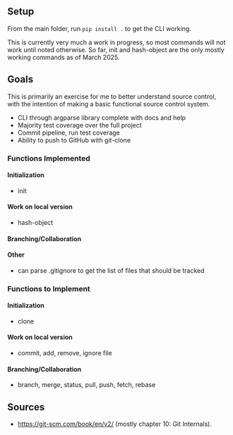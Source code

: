 ## Setup
From the main folder, run `pip install .` to get the CLI working.

This is currently very much a work in progress, so most commands will not work until noted otherwise. So far, init and hash-object are the only mostly working commands as of March 2025.

## Goals
This is primarily an exercise for me to better understand source control, with the intention of making a basic functional source control system.

- CLI through argparse library complete with docs and help
- Majority test coverage over the full project
- Commit pipeline, run test coverage
- Ability to push to GitHub with git-clone

### Functions Implemented
#### Initialization
- init
#### Work on local version
- hash-object
#### Branching/Collaboration
#### Other
- can parse .gitignore to get the list of files that should be tracked

### Functions to Implement
#### Initialization
- clone
#### Work on local version
- commit, add, remove, ignore file
#### Branching/Collaboration
- branch, merge, status, pull, push, fetch, rebase

##  Sources
- https://git-scm.com/book/en/v2/ (mostly chapter 10: Git Internals).
